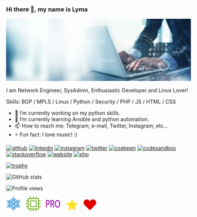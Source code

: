 ### Hi there 👋, my name is Lyma
![](https://github.com/lyma/lyma/blob/main/banner_lyma.png?raw=true)

I am Network Engineer, SysAdmin, Enthusiastic Developer and Linux Lover!

Skills: BGP / MPLS / Linux / Python / Security / PHP / JS / HTML / CSS

- 🔭 I’m currently working on my python skills. 
- 🌱 I’m currently learning Ansible and python automation. 
- 📫 How to reach me: Telegram, e-mail, Twitter, Instagram, etc... 
- ⚡ Fun fact: I love music! :) 


[<img src='https://cdn.jsdelivr.net/npm/simple-icons@3.0.1/icons/github.svg' alt='github' height='40'>](https://github.com/lyma)  [<img src='https://cdn.jsdelivr.net/npm/simple-icons@3.0.1/icons/linkedin.svg' alt='linkedin' height='40'>](https://www.linkedin.com/in/joaolyma/)  [<img src='https://cdn.jsdelivr.net/npm/simple-icons@3.0.1/icons/instagram.svg' alt='instagram' height='40'>](https://www.instagram.com/lymas/)  [<img src='https://cdn.jsdelivr.net/npm/simple-icons@3.0.1/icons/twitter.svg' alt='twitter' height='40'>](https://twitter.com/lymas)  [<img src='https://cdn.jsdelivr.net/npm/simple-icons@3.0.1/icons/codepen.svg' alt='codepen' height='40'>](https://codepen.io/lyma)  [<img src='https://cdn.jsdelivr.net/npm/simple-icons@3.0.1/icons/codesandbox.svg' alt='codesandbox' height='40'>](https://codesandbox.io/u/lyma)  [<img src='https://cdn.jsdelivr.net/npm/simple-icons@3.0.1/icons/stackoverflow.svg' alt='stackoverflow' height='40'>](https://stackoverflow.com/users/17388942)  [<img src='https://cdn.jsdelivr.net/npm/simple-icons@3.0.1/icons/icloud.svg' alt='website' height='40'>](https://www.lymas.com.br/)  [<img src='https://cdn.jsdelivr.net/npm/simple-icons@3.0.1/icons/php.svg' alt='php' height='40'>](https://people.php.net/lyma)  


[![trophy](https://github-profile-trophy.vercel.app/?username=lyma)](https://github.com/ryo-ma/github-profile-trophy)

![GitHub stats](https://github-readme-stats.vercel.app/api?username=lyma&show_icons=true&count_private=true)  

![Profile views](https://gpvc.arturio.dev/lyma)  




<a href='https://archiveprogram.github.com/'><img src='https://raw.githubusercontent.com/acervenky/animated-github-badges/master/assets/acbadge.gif' width='40' height='40'></a> <a href='https://docs.github.com/en/developers'><img src='https://raw.githubusercontent.com/acervenky/animated-github-badges/master/assets/devbadge.gif' width='40' height='40'></a> <a href='https://github.com/pricing'><img src='https://raw.githubusercontent.com/acervenky/animated-github-badges/master/assets/pro.gif' width='40' height='40'></a> <a href='https://stars.github.com/'><img src='https://raw.githubusercontent.com/acervenky/animated-github-badges/master/assets/starbadge.gif' width='35' height='35'></a> <a href='https://docs.github.com/en/github/supporting-the-open-source-community-with-github-sponsors'><img src='https://raw.githubusercontent.com/acervenky/animated-github-badges/master/assets/sponsorbadge.gif' width='35' height='35'></a> 
